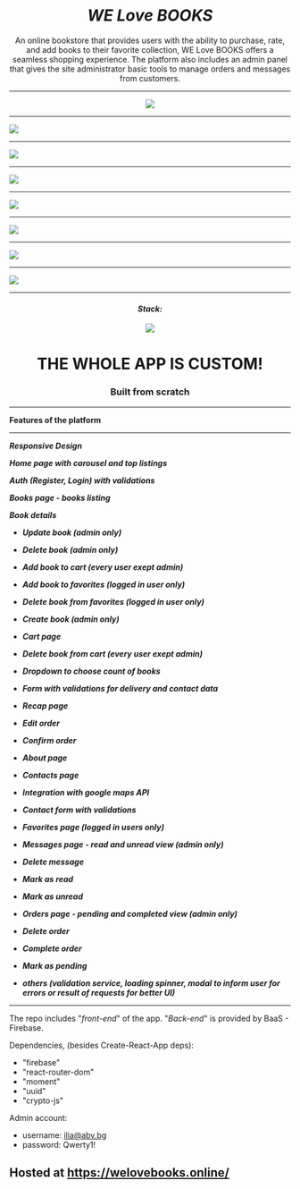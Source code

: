 <h1 align="center"><i>WE Love BOOKS</i></h1>

<p align="center"> An online bookstore that provides users with the ability to purchase, rate, and add books to their favorite collection, WE Love BOOKS offers a seamless shopping experience. The platform also includes an admin panel that gives the site administrator basic tools to manage orders and messages from customers.
</p>

<hr/>

<p align="center">
      <a href="https://welovebooks.online/">
    <img src="./images/home.jpg"/>
    <hr/>
    <img src="./images/Books.jpg"/>
    <hr/>
    <img src="./images/Details.jpg"/>
    <hr/>
    <img src="./images/About.jpg"/>
    <hr/>
    <img src="./images/Contacts.jpg"/>
    <hr/>
    <img src="./images/Cart.jpg"/>
    <hr/>
    <img src="./images/Orders.jpg"/>
    <hr/>
    <img src="./images/Messages.jpg"/>
    <hr/>
    </a>
<p>

<h4 align="center"><i>Stack: </i></h3>

<div align="center" >
<img src="./images/stack.png"/>
</div>

<h1 align="center">THE WHOLE APP IS CUSTOM!</h1>
<h3 align="center">Built from scratch</h3>

<hr/>

**Features of the platform**

<hr/>

<i><b>Responsive Design</b></i>

<i><b>Home page with carousel and top listings</b></i>

<i><b>Auth (Register, Login) with validations</b></i>

<i><b>Books page - books listing</b></i>

<i><b>Book details</b></i>

- <i><b>Update book (admin only)</b></i>
- <i><b>Delete book (admin only)</b></i>
- <i><b>Add book to cart (every user exept admin)</b></i>
- <i><b>Add book to favorites (logged in user only)</b></i>
- <i><b>Delete book from favorites (logged in user only)</b></i>

- <i><b>Create book (admin only)</b></i>

- <i><b>Cart page</b></i>
- <i><b>Delete book from cart (every user exept admin)</b></i>
- <i><b>Dropdown to choose count of books</b></i>
- <i><b>Form with validations for delivery and contact data</b></i>

- <i><b>Recap page</b></i>
- <i><b>Edit order</b></i>
- <i><b>Confirm order</b></i>

- <i><b>About page</b></i>

- <i><b>Contacts page</b></i>
- <i><b>Integration with google maps API</b></i>
- <i><b>Contact form with validations</b></i>

- <i><b>Favorites page (logged in users only)</b></i>

- <i><b>Messages page - read and unread view (admin only)</b></i>
- <i><b>Delete message</b></i>
- <i><b>Mark as read</b></i>
- <i><b>Mark as unread</b></i>

- <i><b>Orders page - pending and completed view (admin only)</b></i>
- <i><b>Delete order</b></i>
- <i><b>Complete order</b></i>
- <i><b>Mark as pending</b></i>

- <i><b>others (validation service, loading spinner, modal to inform user for errors or result of requests for better UI)</b></i>

<hr/>

The repo includes "<i>front-end</i>" of the app. "<i>Back-end</i>" is provided by BaaS - Firebase.

Dependencies, (besides Create-React-App deps):

- "firebase"
- "react-router-dom"
- "moment"
- "uuid"
- "crypto-js"

Admin account:

- username: ilia@abv.bg
- password: Qwerty1!

<h2>Hosted at <a href="https://welovebooks.online/"/>https://welovebooks.online/</h2>

